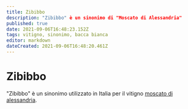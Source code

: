```yaml
---
title: Zibibbo
description: "Zibibbo" è un sinonimo di "Moscato di Alessandria"
published: true
date: 2021-09-06T16:48:23.152Z
tags: vitigno, sinonimo, bacca bianca
editor: markdown
dateCreated: 2021-09-06T16:48:20.461Z
---
```


# Zibibbo

"Zibibbo" è un sinonimo utilizzato in Italia per il vitigno [moscato di alessandria](/vitigni/Italia/bacca-bianca/moscato-di-alessandria).